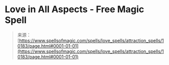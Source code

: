 <!--yml
category: 未分类
date: 2024-06-12 18:46:50
-->

# Love in All Aspects - Free Magic Spell

> 来源：[https://www.spellsofmagic.com/spells/love_spells/attraction_spells/10183/page.html#0001-01-01](https://www.spellsofmagic.com/spells/love_spells/attraction_spells/10183/page.html#0001-01-01)